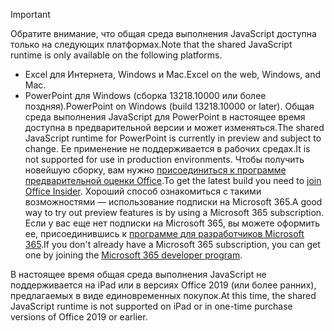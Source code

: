 > [!IMPORTANT]
> <span data-ttu-id="ed18d-101">Обратите внимание, что общая среда выполнения JavaScript доступна только на следующих платформах.</span><span class="sxs-lookup"><span data-stu-id="ed18d-101">Note that the shared JavaScript runtime is only available on the following platforms.</span></span>
> - <span data-ttu-id="ed18d-102">Excel для Интернета, Windows и Mac.</span><span class="sxs-lookup"><span data-stu-id="ed18d-102">Excel on the web, Windows, and Mac.</span></span>
> - <span data-ttu-id="ed18d-103">PowerPoint для Windows (сборка 13218.10000 или более поздняя).</span><span class="sxs-lookup"><span data-stu-id="ed18d-103">PowerPoint on Windows (build 13218.10000 or later).</span></span> <span data-ttu-id="ed18d-104">Общая среда выполнения JavaScript для PowerPoint в настоящее время доступна в предварительной версии и может изменяться.</span><span class="sxs-lookup"><span data-stu-id="ed18d-104">The shared JavaScript runtime for PowerPoint is currently in preview and subject to change.</span></span> <span data-ttu-id="ed18d-105">Ее применение не поддерживается в рабочих средах.</span><span class="sxs-lookup"><span data-stu-id="ed18d-105">It is not supported for use in production environments.</span></span> <span data-ttu-id="ed18d-106">Чтобы получить новейшую сборку, вам нужно [присоединиться к программе предварительной оценки Office](https://insider.office.com/join).</span><span class="sxs-lookup"><span data-stu-id="ed18d-106">To get the latest build you need to [join Office Insider](https://insider.office.com/join).</span></span> <span data-ttu-id="ed18d-107">Хороший способ ознакомиться с такими возможностями — использование подписки на Microsoft 365.</span><span class="sxs-lookup"><span data-stu-id="ed18d-107">A good way to try out preview features is by using a Microsoft 365 subscription.</span></span> <span data-ttu-id="ed18d-108">Если у вас еще нет подписки на Microsoft 365, вы можете оформить ее, присоединившись к [программе для разработчиков Microsoft 365](https://developer.microsoft.com/office/dev-program).</span><span class="sxs-lookup"><span data-stu-id="ed18d-108">If you don't already have a Microsoft 365 subscription, you can get one by joining the [Microsoft 365 developer program](https://developer.microsoft.com/office/dev-program).</span></span>
>
> <span data-ttu-id="ed18d-109">В настоящее время общая среда выполнения JavaScript не поддерживается на iPad или в версиях Office 2019 (или более ранних), предлагаемых в виде единовременных покупок.</span><span class="sxs-lookup"><span data-stu-id="ed18d-109">At this time, the shared JavaScript runtime is not supported on iPad or in one-time purchase versions of Office 2019 or earlier.</span></span>
